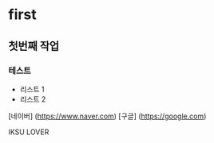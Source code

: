 # first
## 첫번째 작업
### 테스트
- 리스트 1
- 리스트 2

[네이버] (https://www.naver.com)
[구글] (https://google.com)

IKSU LOVER
